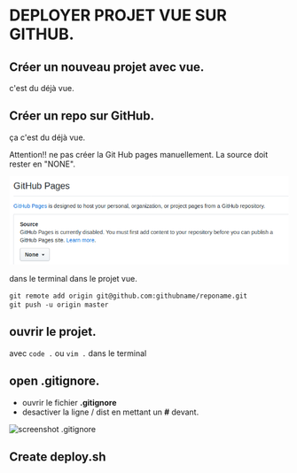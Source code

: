 # DEPLOYER PROJET VUE SUR GITHUB.


## Créer un nouveau projet avec vue.

c'est du déjà vue.

## Créer un repo sur GitHub.

ça c'est du déjà vue.

Attention!! ne pas créer la Git Hub pages manuellement. La source doit rester en "NONE".

![GitHub Pages](https://github.com/melou-dev/cheatsheet/blob/master/vue/images/github-pages.png)

dans le terminal dans le projet vue.
```
git remote add origin git@github.com:githubname/reponame.git
git push -u origin master
```

## ouvrir le projet.

avec `code .` ou `vim .` dans le terminal


## open .gitignore.

* ouvrir le fichier **.gitignore**
* desactiver la ligne / dist en mettant un **#** devant.

![screenshot .gitignore](https://github.com/melou-dev/cheatsheet/commit/41c521243cf054438339a9a81ea0b07738e41e1b)


## Create deploy.sh


